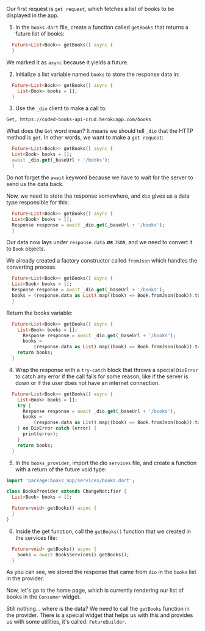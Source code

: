 Our first request is `get request`, which fetches a list of books to be displayed in the app.

1. In the `books.dart` file, create a function called `getBooks` that returns a future list of books:

```dart
  Future<List<Book>> getBooks() async {
  }
```

We marked it as `async` because it yields a future.

2. Initialize a list variable named `books` to store the response data in:

```dart
  Future<List<Book>> getBooks() async {
    List<Book> books = [];
  }
```

3. Use the `_dio` client to make a call to:

```
Get, https://coded-books-api-crud.herokuapp.com/books
```

What does the `Get` word mean?
It means we should tell `_dio` that the HTTP method is `get`. In other words, we want to make a `get request`:

```dart
  Future<List<Book>> getBooks() async {
  List<Book> books = [];
  await _dio.get(_baseUrl + '/books');
  }
```

Do not forget the `await` keyword because we have to wait for the server to send us the data back.

Now, we need to store the response somewhere, and `dio` gives us a data type responsible for this:

```dart
  Future<List<Book>> getBooks() async {
  List<Book> books = [];
  Response response = await _dio.get(_baseUrl + '/books');
  }
```

Our data now lays under `response.data` **_as_** `JSON`, and we need to convert it to `Book` objects.

We already created a factory constructor called `fromJson` which handles the converting process.

```dart
  Future<List<Book>> getBooks() async {
  List<Book> books = [];
  Response response = await _dio.get(_baseUrl + '/books');
  books = (response.data as List).map((book) => Book.fromJson(book)).toList(); //here
  }
```

Return the books variable:

```dart
  Future<List<Book>> getBooks() async {
    List<Book> books = [];
      Response response = await _dio.get(_baseUrl + '/books');
      books =
          (response.data as List).map((book) => Book.fromJson(book)).toList();
    return books;
  }
```

4. Wrap the response with a `try-catch` block that throws a special `DioError` to catch any error if the call fails for some reason, like if the server is down or if the user does not have an internet connection.

```dart
  Future<List<Book>> getBooks() async {
    List<Book> books = [];
    try {
      Response response = await _dio.get(_baseUrl + '/books');
      books =
          (response.data as List).map((book) => Book.fromJson(book)).toList();
    } on DioError catch (error) {
      print(error);
    }
    return books;
  }
```

5. In the `books_provider`, import the dio `services` file, and create a function with a return of the future void type:

```dart
import 'package:books_app/services/books.dart';

class BooksProvider extends ChangeNotifier {
  List<Book> books = [];

  Future<void> getBooks() async {
  }
}
```

6. Inside the get function, call the `getBooks()` function that we created in the services file:

```dart
  Future<void> getBooks() async {
    books = await BooksServices().getBooks();
  }
```

As you can see, we stored the response that came from `dio` in the `books` list in the provider.

Now, let's go to the home page, which is currently rendering our list of books in the `Consumer` widget.

Still nothing... where is the data? We need to call the `getBooks` function in the provider. There is a special widget that helps us with this and provides us with some utilities, it's called: `FutureBuilder`.
